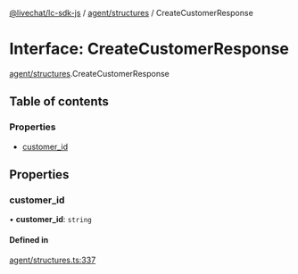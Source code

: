 [@livechat/lc-sdk-js](../README.md) / [agent/structures](../modules/agent_structures.md) / CreateCustomerResponse

# Interface: CreateCustomerResponse

[agent/structures](../modules/agent_structures.md).CreateCustomerResponse

## Table of contents

### Properties

- [customer\_id](agent_structures.CreateCustomerResponse.md#customer_id)

## Properties

### customer\_id

• **customer\_id**: `string`

#### Defined in

[agent/structures.ts:337](https://github.com/livechat/lc-sdk-js/blob/11cc290/src/agent/structures.ts#L337)
